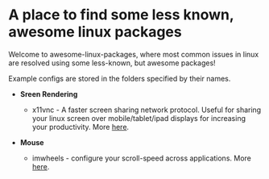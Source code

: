 # A place to find some less known, awesome linux packages

Welcome to awesome-linux-packages, where most common issues in linux are resolved using some less-known, but awesome packages!

Example configs are stored in the folders specified by their names.

* **Sreen Rendering**
  * x11vnc - A faster screen sharing network protocol. Useful for sharing your linux screen over mobile/tablet/ipad displays for increasing your productivity. More [here](https://medium.com/@bitsoftomorrow/share-your-linux-screen-over-ipad-for-free-77afbf267357).

* **Mouse**
  * imwheels - configure your scroll-speed across applications. More [here](http://www.webupd8.org/2015/12/how-to-change-mouse-scroll-wheel-speed.html).
